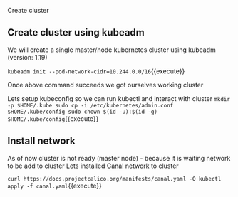 Create cluster 

## Create cluster using kubeadm

We will create a single master/node kubernetes cluster using kubeadm (version: 1.19)

`kubeadm init --pod-network-cidr=10.244.0.0/16`{{execute}}

Once above command succeeds we got ourselves working cluster 

Lets setup kubeconfig so we can run kubectl and interact with cluster 
`
mkdir -p $HOME/.kube
sudo cp -i /etc/kubernetes/admin.conf $HOME/.kube/config
sudo chown $(id -u):$(id -g) $HOME/.kube/config
`{{execute}}

## Install network 

As of now cluster is not ready (master node) - because it is waiting network to be add to cluster
Lets installed [Canal](https://docs.projectcalico.org/getting-started/kubernetes/flannel/flannel) network to cluster 

`
curl https://docs.projectcalico.org/manifests/canal.yaml -O
kubectl apply -f canal.yaml
`{{execute}}

